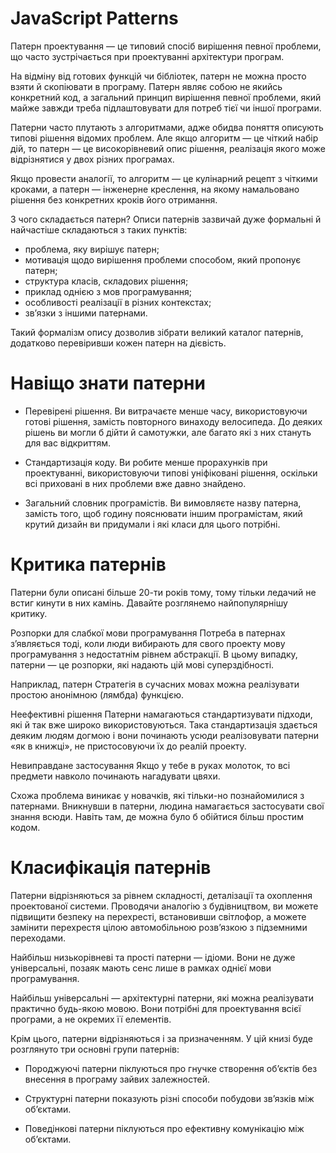 #  JavaScript Patterns

Патерн проектування — це типовий спосіб вирішення певної проблеми, що часто зустрічається при проектуванні архітектури програм.

На відміну від готових функцій чи бібліотек, патерн не можна просто взяти й скопіювати в програму. Патерн являє собою не якийсь конкретний код, а загальний принцип вирішення певної проблеми, який майже завжди треба підлаштовувати для потреб тієї чи іншої програми.

Патерни часто плутають з алгоритмами, адже обидва поняття описують типові рішення відомих проблем. Але якщо алгоритм — це чіткий набір дій, то патерн — це високорівневий опис рішення, реалізація якого може відрізнятися у двох різних програмах.

Якщо провести аналогії, то алгоритм — це кулінарний рецепт з чіткими кроками, а патерн — інженерне креслення, на якому намальовано рішення без конкретних кроків його отримання.

З чого складається патерн?
Описи патернів зазвичай дуже формальні й найчастіше складаються з таких пунктів:


* проблема, яку вирішує патерн;<br />
* мотивація щодо вирішення проблеми способом, який пропонує патерн;<br />
* структура класів, складових рішення;<br />
* приклад однією з мов програмування;<br />
* особливості реалізації в різних контекстах;<br />
* зв’язки з іншими патернами.<br />

Такий формалізм опису дозволив зібрати великий каталог патернів, додатково перевіривши кожен патерн на дієвість.

# Навіщо знати патерни

* Перевірені рішення. Ви витрачаєте менше часу, використовуючи готові рішення, замість повторного винаходу велосипеда. До деяких рішень ви могли б дійти й самотужки, але багато які з них стануть для вас відкриттям.

* Стандартизація коду. Ви робите менше прорахунків при проектуванні, використовуючи типові уніфіковані рішення, оскільки всі приховані в них проблеми вже давно знайдено.

* Загальний словник програмістів. Ви вимовляєте назву патерна, замість того, щоб годину пояснювати іншим програмістам, який крутий дизайн ви придумали і які класи для цього потрібні.


# Критика патернів

Патерни були описані більше 20-ти років тому, тому тільки ледачий не встиг кинути в них камінь. Давайте розглянемо найпопулярнішу критику.

Розпорки для слабкої мови програмування
Потреба в патернах з’являється тоді, коли люди вибирають для свого проекту мову програмування з недостатнім рівнем абстракції. В цьому випадку, патерни — це розпорки, які надають цій мові суперздібності.

Наприклад, патерн Стратегія в сучасних мовах можна реалізувати простою анонімною (лямбда) функцією.

Неефективні рішення
Патерни намагаються стандартизувати підходи, які й так вже широко використовуються. Така стандартизація здається деяким людям догмою і вони починають усюди реалізовувати патерни «як в книжці», не пристосовуючи їх до реалій проекту.

Невиправдане застосування
Якщо у тебе в руках молоток, то всі предмети навколо починають нагадувати цвяхи.

Схожа проблема виникає у новачків, які тільки-но познайомилися з патернами. Вникнувши в патерни, людина намагається застосувати свої знання всюди. Навіть там, де можна було б обійтися більш простим кодом.


# Класифікація патернів
Патерни відрізняються за рівнем складності, деталізації та охоплення проектованої системи. Проводячи аналогію з будівництвом, ви можете підвищити безпеку на перехресті, встановивши світлофор, а можете замінити перехрестя цілою автомобільною розв’язкою з підземними переходами.

Найбільш низькорівневі та прості патерни — ідіоми. Вони не дуже універсальні, позаяк мають сенс лише в рамках однієї мови програмування.

Найбільш універсальні — архітектурні патерни, які можна реалізувати практично будь-якою мовою. Вони потрібні для проектування всієї програми, а не окремих її елементів.

Крім цього, патерни відрізняються і за призначенням. У цій книзі буде розглянуто три основні групи патернів:

* Породжуючі патерни піклуються про гнучке створення об’єктів без внесення в програму зайвих залежностей.

* Структурні патерни показують різні способи побудови зв’язків між об’єктами.

* Поведінкові патерни піклуються про ефективну комунікацію між об’єктами.